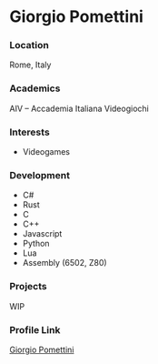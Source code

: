 # Giorgio Pomettini

### Location

Rome, Italy

### Academics

AIV – Accademia Italiana Videogiochi

### Interests

- Videogames

### Development

- C#
- Rust
- C
- C++
- Javascript
- Python
- Lua
- Assembly (6502, Z80)

### Projects

WIP

### Profile Link

[Giorgio Pomettini](https://github.com/Pomettini)